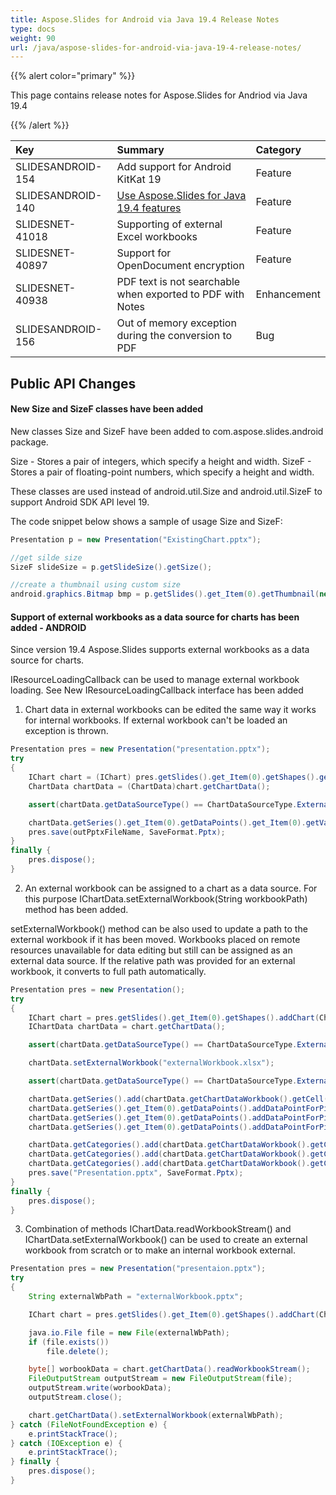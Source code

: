 ```yaml
---
title: Aspose.Slides for Android via Java 19.4 Release Notes
type: docs
weight: 90
url: /java/aspose-slides-for-android-via-java-19-4-release-notes/
---
```


{{% alert color="primary" %}} 

This page contains release notes for Aspose.Slides for Andriod via Java 19.4

{{% /alert %}} 

|**Key**|**Summary**|**Category**|
| :- | :- | :- |
|SLIDESANDROID-154|Add support for Android KitKat 19|Feature|
|SLIDESANDROID-140|[Use Aspose.Slides for Java 19.4 features](/slides/java/aspose-slides-for-java-19-4-release-notes/)|Feature|
|SLIDESNET-41018|Supporting of external Excel workbooks|Feature|
|SLIDESNET-40897|Support for OpenDocument encryption|Feature|
|SLIDESNET-40938|PDF text is not searchable when exported to PDF with Notes|Enhancement|
|SLIDESANDROID-156|Out of memory exception during the conversion to PDF|Bug|
## **Public API Changes**
#### **New Size and SizeF classes have been added**
New classes Size and SizeF have been added to com.aspose.slides.android package.

Size - Stores a pair of integers, which specify a height and width.
SizeF - Stores a pair of floating-point numbers, which specify a height and width.

These classes are used instead of android.util.Size and android.util.SizeF to support Android SDK API level 19.

The code snippet below shows a sample of usage Size and SizeF:

``` java
Presentation p = new Presentation("ExistingChart.pptx"); 

//get silde size
SizeF slideSize = p.getSlideSize().getSize(); 

//create a thumbnail using custom size
android.graphics.Bitmap bmp = p.getSlides().get_Item(0).getThumbnail(new Size(800, 600));
```


#### **Support of external workbooks as a data source for charts has been added - ANDROID**
Since version 19.4 Aspose.Slides supports external workbooks as a data source for charts.

IResourceLoadingCallback can be used to manage external workbook loading. See New IResourceLoadingCallback interface has been added



 1) Chart data in external workbooks can be edited the same way it works for internal workbooks. If external workbook can't be loaded an exception is thrown.

``` java
Presentation pres = new Presentation("presentation.pptx");
try
{
    IChart chart = (IChart) pres.getSlides().get_Item(0).getShapes().get_Item(0);
    ChartData chartData = (ChartData)chart.getChartData();

    assert(chartData.getDataSourceType() == ChartDataSourceType.ExternalWorkbook);

    chartData.getSeries().get_Item(0).getDataPoints().get_Item(0).getValue().getAsCell().setValue(100);
    pres.save(outPptxFileName, SaveFormat.Pptx);
}
finally {
    pres.dispose();
}
```



 2) An external workbook can be assigned to a chart as a data source. For this purpose IChartData.setExternalWorkbook(String workbookPath) method has been added.

setExternalWorkbook() method can be also used to update a path to the external workbook if it has been moved. Workbooks placed on remote resources unavailable for data editing but still can be assigned as an external data source. If the relative path was provided for an external workbook, it converts to full path automatically.

``` java
Presentation pres = new Presentation();
try
{
    IChart chart = pres.getSlides().get_Item(0).getShapes().addChart(ChartType.Pie, 50, 50, 400, 600, false);
    IChartData chartData = chart.getChartData();

    assert(chartData.getDataSourceType() == ChartDataSourceType.ExternalWorkbook);

    chartData.setExternalWorkbook("externalWorkbook.xlsx");

    assert(chartData.getDataSourceType() == ChartDataSourceType.ExternalWorkbook);

    chartData.getSeries().add(chartData.getChartDataWorkbook().getCell(0, "B1"), ChartType.Pie);
    chartData.getSeries().get_Item(0).getDataPoints().addDataPointForPieSeries(chartData.getChartDataWorkbook().getCell(0, "B2"));
    chartData.getSeries().get_Item(0).getDataPoints().addDataPointForPieSeries(chartData.getChartDataWorkbook().getCell(0, "B3"));
    chartData.getSeries().get_Item(0).getDataPoints().addDataPointForPieSeries(chartData.getChartDataWorkbook().getCell(0, "B4"));

    chartData.getCategories().add(chartData.getChartDataWorkbook().getCell(0, "A2"));
    chartData.getCategories().add(chartData.getChartDataWorkbook().getCell(0, "A3"));
    chartData.getCategories().add(chartData.getChartDataWorkbook().getCell(0, "A4"));
    pres.save("Presentation.pptx", SaveFormat.Pptx);
}
finally {
    pres.dispose();
}
```



 3) Combination of methods IChartData.readWorkbookStream() and IChartData.setExternalWorkbook() can be used to create an external workbook from scratch or to make an internal workbook external.

``` java
Presentation pres = new Presentation("presentaion.pptx");
try
{
    String externalWbPath = "externalWorkbook.pptx";

    IChart chart = pres.getSlides().get_Item(0).getShapes().addChart(ChartType.Pie, 50, 50, 400, 600);

    java.io.File file = new File(externalWbPath);
    if (file.exists())
        file.delete();

    byte[] worbookData = chart.getChartData().readWorkbookStream();
    FileOutputStream outputStream = new FileOutputStream(file);
    outputStream.write(worbookData);
    outputStream.close();

    chart.getChartData().setExternalWorkbook(externalWbPath);
} catch (FileNotFoundException e) {
    e.printStackTrace();
} catch (IOException e) {
    e.printStackTrace();
} finally {
    pres.dispose();
}
```
